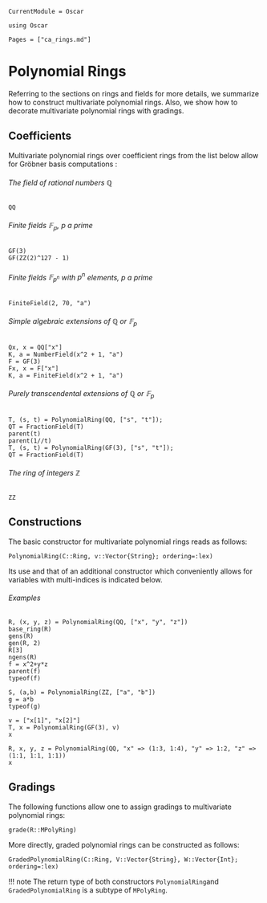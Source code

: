 ```@meta
CurrentModule = Oscar
```

```@setup oscar
using Oscar
```

```@contents
Pages = ["ca_rings.md"]
```

# Polynomial Rings

Referring to the sections on rings and fields for more details, we summarize how
to construct multivariate polynomial rings. Also, we show how to decorate
multivariate polynomial rings with gradings.

## Coefficients

Multivariate polynomial rings over coefficient rings from the list below allow for Gröbner basis computations :

###### The field of rational numbers $\mathbb{Q}$

```@repl oscar
QQ
```
###### Finite fields $\mathbb{F_p}$, $p$ a prime

```@repl oscar
GF(3)
GF(ZZ(2)^127 - 1)
```

###### Finite fields $\mathbb{F}_{p^n}$ with $p^n$ elements, $p$ a prime

```@repl oscar
FiniteField(2, 70, "a")
```

###### Simple algebraic extensions of $\mathbb{Q}$ or $\mathbb{F}_p$
  
```@repl oscar
Qx, x = QQ["x"]
K, a = NumberField(x^2 + 1, "a")
F = GF(3)
Fx, x = F["x"]
K, a = FiniteField(x^2 + 1, "a")
```

###### Purely transcendental extensions of $\mathbb{Q}$ or $\mathbb{F}_p$

```@repl oscar
T, (s, t) = PolynomialRing(QQ, ["s", "t"]);
QT = FractionField(T)
parent(t)
parent(1//t)
T, (s, t) = PolynomialRing(GF(3), ["s", "t"]);
QT = FractionField(T)
```

###### The ring of integers $\mathbb{Z}$

```@repl oscar
ZZ
```

## Constructions


The basic constructor for multivariate polynomial rings reads as follows:

```@julia
PolynomialRing(C::Ring, v::Vector{String}; ordering=:lex)
```

Its use and that of an additional constructor which conveniently allows for variables with multi-indices is indicated below.

###### Examples

```@repl oscar
R, (x, y, z) = PolynomialRing(QQ, ["x", "y", "z"])
base_ring(R)
gens(R)
gen(R, 2)
R[3]
ngens(R)
f = x^2+y*z
parent(f)
typeof(f)
```

```@repl oscar
S, (a,b) = PolynomialRing(ZZ, ["a", "b"])
g = a*b
typeof(g)
```

```@repl oscar
v = ["x[1]", "x[2]"]
T, x = PolynomialRing(GF(3), v)
x
```

```@repl oscar
R, x, y, z = PolynomialRing(QQ, "x" => (1:3, 1:4), "y" => 1:2, "z" => (1:1, 1:1, 1:1))
x
```


## Gradings

The following functions allow one to assign gradings to multivariate polynomial rings:

```@docs
grade(R::MPolyRing)
```

More directly, graded polynomial rings can be constructed as follows:

```@docs
GradedPolynomialRing(C::Ring, V::Vector{String}, W::Vector{Int}; ordering=:lex)
```

!!! note
    The return type of both constructors `PolynomialRing`and `GradedPolynomialRing` is a subtype of `MPolyRing`.


